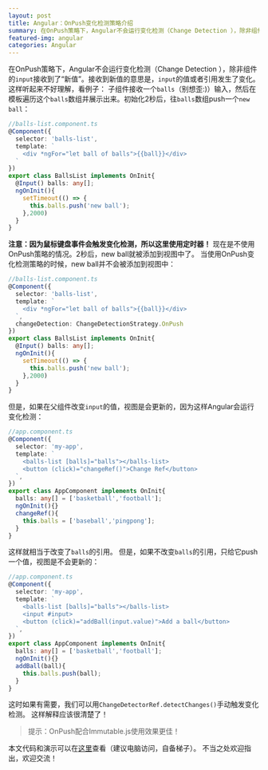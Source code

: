 ```yaml
---
layout: post
title: Angular：OnPush变化检测策略介绍
summary: 在OnPush策略下，Angular不会运行变化检测（Change Detection ），除非组件的`input`接收到了“新值”。
featured-img: angular
categories: Angular
---
```


在OnPush策略下，Angular不会运行变化检测（Change Detection ），除非组件的`input`接收到了“新值”。接收到新值的意思是，`input`的值或者引用发生了变化。这样听起来不好理解，看例子：
子组件接收一个`balls`（别想歪:)）输入，然后在模板遍历这个`balls`数组并展示出来。初始化2秒后，往`balls`数组push一个`new ball`：
```typescript
//balls-list.component.ts
@Component({
  selector: 'balls-list',
  template: `
    <div *ngFor="let ball of balls">{{ball}}</div>
  `
})
export class BallsList implements OnInit{
  @Input() balls: any[];
  ngOnInit(){
    setTimeout(() => {
      this.balls.push('new ball');
    },2000)
  }
}
```
**注意：因为鼠标键盘事件会触发变化检测，所以这里使用定时器！**
现在是不使用OnPush策略的情况。2秒后，new ball就被添加到视图中了。
当使用OnPush变化检测策略的时候，new ball并不会被添加到视图中：
```typescript
//balls-list.component.ts
@Component({
  selector: 'balls-list',
  template: `
    <div *ngFor="let ball of balls">{{ball}}</div>
  `,
  changeDetection: ChangeDetectionStrategy.OnPush
})
export class BallsList implements OnInit{
  @Input() balls: any[];
  ngOnInit(){
    setTimeout(() => {
      this.balls.push('new ball');
    },2000)
  }
}
```
但是，如果在父组件改变`input`的值，视图是会更新的，因为这样Angular会运行变化检测：
```typescript
//app.component.ts
@Component({
  selector: 'my-app',
  template: `
    <balls-list [balls]="balls"></balls-list>
    <button (click)="changeRef()">Change Ref</button>
  `,
})
export class AppComponent implements OnInit{
  balls: any[] = ['basketball','football'];
  ngOnInit(){}
  changeRef(){
    this.balls = ['baseball','pingpong'];
  }
}
```
这样就相当于改变了`balls`的引用。
但是，如果不改变`balls`的引用，只给它push一个值，视图是不会更新的：
```typescript
//app.component.ts
@Component({
  selector: 'my-app',
  template: `
    <balls-list [balls]="balls"></balls-list>
    <input #input>
    <button (click)="addBall(input.value)">Add a ball</button>
  `,
})
export class AppComponent implements OnInit{
  balls: any[] = ['basketball','football'];
  ngOnInit(){}
  addBall(ball){
    this.balls.push(ball);
  }
}
```
这时如果有需要，我们可以用`ChangeDetectorRef.detectChanges()`手动触发变化检测。
这样解释应该很清楚了！
>提示：OnPush配合Immutable.js使用效果更佳！

本文代码和演示可以在[这里](https://stackblitz.com/edit/angular-zkb9qk?file=app%2Ftest.component.ts)查看（建议电脑访问，自备梯子）。
不当之处欢迎指出，欢迎交流！